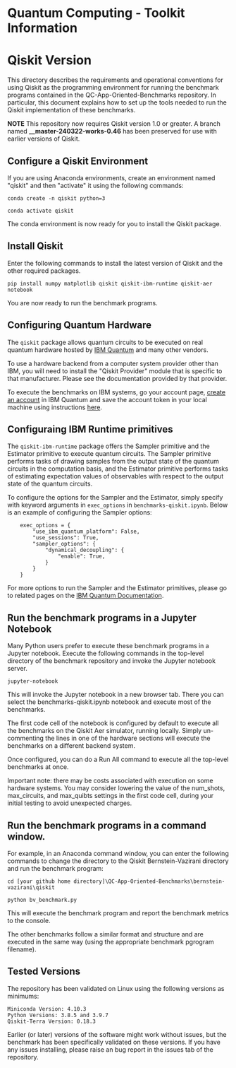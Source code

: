 # Quantum Computing - Toolkit Information

# Qiskit Version

This directory describes the requirements and operational conventions for using Qiskit as the programming environment for running the benchmark programs contained in the QC-App-Oriented-Benchmarks repository.
In particular, this document explains how to set up the tools needed to run the Qiskit implementation of these benchmarks.

**NOTE** This repository now requires Qiskit version 1.0 or greater.  A branch named **__master-240322-works-0.46** has been preserved for use with earlier versions of Qiskit. 

## Configure a Qiskit Environment
If you are using Anaconda environments, create an environment named "qiskit" and then "activate" it using the following commands:

    conda create -n qiskit python=3

    conda activate qiskit

The conda environment is now ready for you to install the Qiskit package.

## Install Qiskit

Enter the following commands to install the latest version of Qiskit and the other required packages.

    pip install numpy matplotlib qiskit qiskit-ibm-runtime qiskit-aer notebook

You are now ready to run the benchmark programs.

## Configuring Quantum Hardware

The `qiskit` package allows quantum circuits to be executed on real quantum hardware hosted by [IBM Quantum](https://quantum-computing.ibm.com/) and many other vendors.

To use a hardware backend from a computer system provider other than IBM, you will need to install the "Qiskit Provider" module that is specific to that manufacturer. Please see the documentation provided by that provider.

To execute the benchmarks on IBM systems, go your account page, 
[create an account](https://quantum-computing.ibm.com/docs/manage/account/) in IBM Quantum and save the account token in your local machine using instructions [here](https://quantum-computing.ibm.com/docs/manage/account/ibmq).

## Configuraing IBM Runtime primitives

The `qiskit-ibm-runtime` package offers the Sampler primitive and the Estimator primitive to execute quantum circuits. The Sampler primitive performs tasks of drawing samples from the output state of the quantum circuits in the computation basis, and the Estimator primitive performs tasks of estimating expectation values of observables with respect to the output state of the quantum circuits. 

To configure the options for the Sampler and the Estimator, simply specify with keyword arguments in `exec_options` in `benchmarks-qiskit.ipynb`. Below is an example of configuring the Sampler options:
```
    exec_options = {
        "use_ibm_quantum_platform": False,
        "use_sessions": True,
        "sampler_options": {
            "dynamical_decoupling": {
                "enable": True,
            }
        }
    }
```

For more options to run the Sampler and the Estimator primitives, please go to related pages on the [IBM Quantum Documentation](https://docs.quantum.ibm.com/guides/runtime-options-overview).

## Run the benchmark programs in a Jupyter Notebook

Many Python users prefer to execute these benchmark programs in a Jupyter notebook.
Execute the following commands in the top-level directory of the benchmark repository and invoke the Jupyter notebook server.

    jupyter-notebook
    
This will invoke the Jupyter notebook in a new browser tab. There you can select the benchmarks-qiskit.ipynb notebook and execute most of the benchmarks.

The first code cell of the notebook is configured by default to execute all the benchmarks on the Qiskit Aer simulator, running locally. Simply un-commenting the lines in one of the hardware sections will execute the benchmarks on a different backend system.
    
Once configured, you can do a Run All command to execute all the top-level benchmarks at once.

Important note: there may be costs associated with execution on some hardware systems. You may consider lowering the value of the num_shots, max_circuits, and max_quibts settings in the first code cell, during your initial testing to avoid unexpected charges.


## Run the benchmark programs in a command window.

For example, in an Anaconda command window, you can enter the following commands to change the directory to the Qiskit Bernstein-Vazirani directory and run the benchmark program:

    cd [your github home directory]\QC-App-Oriented-Benchmarks\bernstein-vazirani\qiskit
  
    python bv_benchmark.py
    
This will execute the benchmark program and report the benchmark metrics to the console.

The other benchmarks follow a similar format and structure and are executed in the same way (using the appropriate benchmark pgrogram filename).



## Tested Versions

The repository has been validated on Linux using the following versions as minimums:

    Miniconda Version: 4.10.3
    Python Versions: 3.8.5 and 3.9.7
    Qiskit-Terra Version: 0.18.3

Earlier (or later) versions of the software might work without issues, but the benchmark has been specifically validated on these versions. If you have any issues installing, please raise an bug report in the issues tab of the repository.

